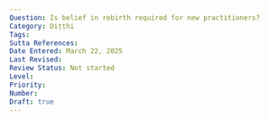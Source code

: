 ```yaml
---
Question: Is belief in rebirth required for new practitioners?
Category: Diṭṭhi
Tags:
Sutta References:
Date Entered: March 22, 2025
Last Revised:
Review Status: Not started
Level: 
Priority: 
Number: 
Draft: true
---
```

